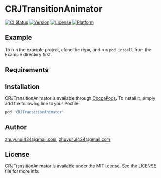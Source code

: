 # CRJTransitionAnimator

[![CI Status](https://img.shields.io/travis/zhuyuhui434@gmail.com/CRJTransitionAnimator.svg?style=flat)](https://travis-ci.org/zhuyuhui434@gmail.com/CRJTransitionAnimator)
[![Version](https://img.shields.io/cocoapods/v/CRJTransitionAnimator.svg?style=flat)](https://cocoapods.org/pods/CRJTransitionAnimator)
[![License](https://img.shields.io/cocoapods/l/CRJTransitionAnimator.svg?style=flat)](https://cocoapods.org/pods/CRJTransitionAnimator)
[![Platform](https://img.shields.io/cocoapods/p/CRJTransitionAnimator.svg?style=flat)](https://cocoapods.org/pods/CRJTransitionAnimator)

## Example

To run the example project, clone the repo, and run `pod install` from the Example directory first.

## Requirements

## Installation

CRJTransitionAnimator is available through [CocoaPods](https://cocoapods.org). To install
it, simply add the following line to your Podfile:

```ruby
pod 'CRJTransitionAnimator'
```

## Author

zhuyuhui434@gmail.com, zhuyuhui434@gmail.com

## License

CRJTransitionAnimator is available under the MIT license. See the LICENSE file for more info.
